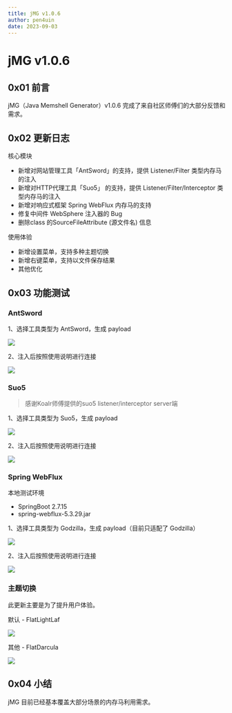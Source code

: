 ```yaml
---
title: jMG v1.0.6
author: pen4uin
date: 2023-09-03
---
```


# jMG v1.0.6

## 0x01 前言

jMG（Java Memshell Generator）v1.0.6 完成了来自社区师傅们的大部分反馈和需求。


## 0x02 更新日志
核心模块

- 新增对网站管理工具「AntSword」的支持，提供 Listener/Filter 类型内存马的注入
- 新增对HTTP代理工具「Suo5」 的支持，提供 Listener/Filter/Interceptor 类型内存马的注入
- 新增对响应式框架 Spring WebFlux 内存马的支持
- 修复中间件 WebSphere 注入器的 Bug
- 删除class 的SourceFileAttribute (源文件名) 信息

使用体验

- 新增设置菜单，支持多种主题切换
- 新增右键菜单，支持以文件保存结果
- 其他优化

## 0x03 功能测试

### AntSword

1、选择工具类型为 AntSword，生成 payload

![](./img/1708844544858.png)

2、注入后按照使用说明进行连接

![](./img/1708844556273.png)


### Suo5

> 感谢Koalr师傅提供的suo5 listener/interceptor server端

1、选择工具类型为 Suo5，生成 payload

![](./img/1708844588193.png)

2、注入后按照使用说明进行连接

![](./img/1708844598859.png)

### Spring WebFlux

本地测试环境

- SpringBoot 2.7.15
- spring-webflux-5.3.29.jar

1、选择工具类型为 Godzilla，生成 payload（目前只适配了 Godzilla）

![](./img/1708844631477.png)

2、注入后按照使用说明进行连接

![](./img/1708844642216.png)

### 主题切换

此更新主要是为了提升用户体验。

默认 - FlatLightLaf

![](./img/1708844692315.png)

其他 - FlatDarcula

![](./img/1708844703467.png)

## 0x04 小结

jMG 目前已经基本覆盖大部分场景的内存马利用需求。





